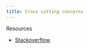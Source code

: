```yaml
---
title: Cross cutting concerns 
---
```


Resources 

- [Stackoverflow](https://stackoverflow.com/questions/23700540/cross-cutting-concern-example)